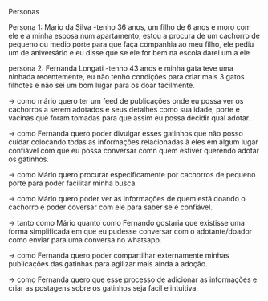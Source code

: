 Personas

Persona 1: Mario da Silva
-tenho 36 anos, um filho de 6 anos e moro com ele e a minha esposa num apartamento, estou a procura de um cachorro de pequeno ou medio porte para que faça companhia ao meu filho, ele pediu um de aniversário e eu disse que se ele for bem na escola darei um a ele

persona 2: Fernanda Longati
-tenho 43 anos e minha gata teve uma ninhada recentemente, eu não tenho condições para criar mais 3 gatos filhotes e não sei um bom lugar para os doar facilmente.

-> como mário quero ter um feed de publicações onde eu possa ver os cachorros a serem adotados e seus detalhes como sua idade, porte e vacinas que foram tomadas para que assim eu possa decidir qual adotar.

-> como Fernanda quero poder divulgar esses gatinhos que não posso cuidar colocando todas as informações relacionadas à eles em algum lugar confiável com que eu possa conversar comn quem estiver querendo adotar os gatinhos.

-> como Mário quero procurar especificamente por cachorros de pequeno porte para poder facilitar minha busca.

-> como Mário quero poder ver as informações de quem está doando o cachorro e poder coversar com ele para saber se é confiável.

-> tanto como Mário quanto como Fernando gostaria que existisse uma forma simplificada em que eu pudesse conversar com o adotante/doador como enviar para uma conversa no whatsapp.

-> como Fernanda quero poder compartilhar externamente minhas publicações das gatinhas para agilizar mais ainda a adoção.

-> como Fernanda quero que esse processo de adicionar as informações e criar as postagens sobre os gatinhos seja facil e intuitiva.